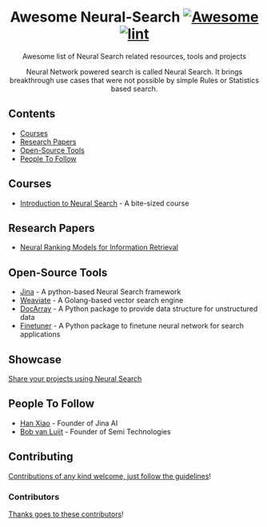 <div align="center">

<!-- title -->

<!--lint ignore no-dead-urls-->
# Awesome Neural-Search [![Awesome](https://awesome.re/badge.svg)](https://awesome.re) [![lint](https://github.com/gitcommitshow/awesome-neural-search/actions/workflows/lint.yaml/badge.svg)](https://github.com/gitcommitshow/awesome-neural-search/actions/workflows/lint.yaml)

<!-- subtitle -->

Awesome list of  Neural Search related resources, tools and projects

<!-- image -->

<!-- <a href="" target="_blank" rel="noopener noreferrer">
  <img src="" />
</a> -->

<!-- description -->

Neural Network powered search is called Neural Search. It brings breakthrough use cases that were not possible by simple Rules or Statistics based search.
  
</div>

<!-- TOC -->

## Contents

- [Courses](#courses)
- [Research Papers](#research-papers)
- [Open-Source Tools](#open-source-tools)
- [People To Follow](#people-to-follow)

<!-- CONTENT -->

## Courses

- [Introduction to Neural Search](https://cloudxlab.com/assessment/playlist-intro/1196/introduction-to-neural-search) - A bite-sized course

## Research Papers

- [Neural Ranking Models for Information Retrieval](https://arxiv.org/abs/1903.06902)

## Open-Source Tools

- [Jina](https://github.com/jina-ai/jina/) - A python-based Neural Search framework
- [Weaviate](https://github.com/semi-technologies/weaviate) - A Golang-based vector search engine
- [DocArray](https://github.com/jina-ai/docarray) - A Python package to provide data structure for unstructured data
- [Finetuner](https://github.com/jina-ai/finetuner) - A Python package to finetune neural network for search applications

## Showcase

[Share your projects using Neural Search](contributing.md)

<!-- END CONTENT -->

## People To Follow

<!-- list people worth following on social sites (Twitter, LinkedIn, GitHub, YouTube etc.) -->

- [Han Xiao](https://twitter.com/hxiao) - Founder of Jina AI
- [Bob van Luijt](https://twitter.com/bobvanluijt) - Founder of Semi Technologies

## Contributing

[Contributions of any kind welcome, just follow the guidelines](contributing.md)!

### Contributors

[Thanks goes to these contributors](https://github.com/gitcommitshow/awesome-neural-search/graphs/contributors)!
